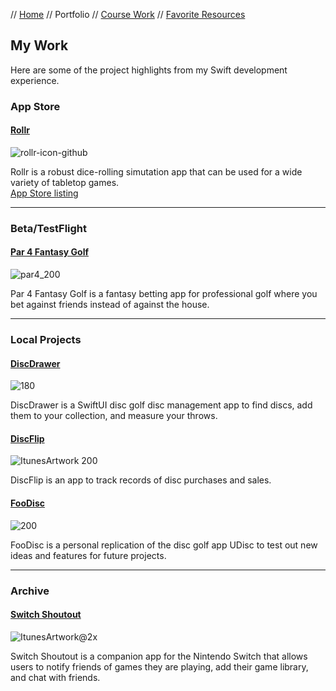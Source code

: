 // [Home](index.md) // Portfolio // [Course Work](course-work.md) // [Favorite Resources](favorite-resources.md)

## My Work

Here are some of the project highlights from my Swift development experience.

### App Store

#### [Rollr](https://github.com/brianeatsbeets/brianeatsbeets.github.io/blob/master/portfolio/rollr.md)

![rollr-icon-github](https://github.com/brianeatsbeets/brianeatsbeets.github.io/assets/94752449/aac28d9d-3850-446a-929b-442dae2b1bc5)

Rollr is a robust dice-rolling simutation app that can be used for a wide variety of tabletop games.\
[App Store listing](https://apps.apple.com/app/rollr/id6470849109)

---

### Beta/TestFlight

#### [Par 4 Fantasy Golf](portfolio/Par4FantasyGolf.md)

![par4_200](https://github.com/brianeatsbeets/brianeatsbeets.github.io/assets/94752449/afa6f98c-4584-40bc-92e6-3b554bfd530e)

Par 4 Fantasy Golf is a fantasy betting app for professional golf where you bet against friends instead of against the house.

---

### Local Projects

#### [DiscDrawer](portfolio/DiscDrawer.md)

![180](https://github.com/brianeatsbeets/brianeatsbeets.github.io/assets/94752449/d65b3d55-13cd-4dcb-87bf-81381c120146)

DiscDrawer is a SwiftUI disc golf disc management app to find discs, add them to your collection, and measure your throws.

#### [DiscFlip](portfolio/DiscFlip.md)

![ItunesArtwork 200](https://user-images.githubusercontent.com/94752449/196172395-36111ee2-0421-49b8-8a55-91771def56b0.png)

DiscFlip is an app to track records of disc purchases and sales.

#### [FooDisc](portfolio/FooDisc.md)

![200](https://user-images.githubusercontent.com/94752449/153074525-5205af54-22d8-4ba2-9390-9e7e25fc94b6.png)

FooDisc is a personal replication of the disc golf app UDisc to test out new ideas and features for future projects.

---

### Archive

#### [Switch Shoutout](portfolio/Switch-Shoutout.md)

![ItunesArtwork@2x](https://user-images.githubusercontent.com/94752449/153074601-96356a4c-7b80-4de8-8b81-e8a292733326.png)

Switch Shoutout is a companion app for the Nintendo Switch that allows users to notify friends of games they are playing, add their game library, and chat with friends.
